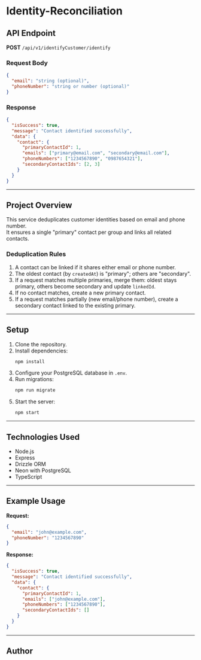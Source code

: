 # Identity-Reconciliation

## API Endpoint

**POST** `/api/v1/identifyCustomer/identify`

### Request Body

```json
{
  "email": "string (optional)",
  "phoneNumber": "string or number (optional)"
}
```

### Response

```json
{
  "isSuccess": true,
  "message": "Contact identified successfully",
  "data": {
    "contact": {
      "primaryContactId": 1,
      "emails": ["primary@email.com", "secondary@email.com"],
      "phoneNumbers": ["1234567890", "0987654321"],
      "secondaryContactIds": [2, 3]
    }
  }
}
```

---

## Project Overview

This service deduplicates customer identities based on email and phone number.  
It ensures a single "primary" contact per group and links all related contacts.

### Deduplication Rules

1. A contact can be linked if it shares either email or phone number.
2. The oldest contact (by `createdAt`) is "primary"; others are "secondary".
3. If a request matches multiple primaries, merge them: oldest stays primary, others become secondary and update `linkedId`.
4. If no contact matches, create a new primary contact.
5. If a request matches partially (new email/phone number), create a secondary contact linked to the existing primary.

---

## Setup

1. Clone the repository.
2. Install dependencies:
   ```bash
   npm install
   ```
3. Configure your PostgreSQL database in `.env`.
4. Run migrations:
   ```bash
   npm run migrate
   ```
5. Start the server:
   ```bash
   npm start
   ```

---

## Technologies Used

- Node.js
- Express
- Drizzle ORM
- Neon with PostgreSQL
- TypeScript

---

## Example Usage

**Request:**
```json
{
  "email": "john@example.com",
  "phoneNumber": "1234567890"
}
```

**Response:**
```json
{
  "isSuccess": true,
  "message": "Contact identified successfully",
  "data": {
    "contact": {
      "primaryContactId": 1,
      "emails": ["john@example.com"],
      "phoneNumbers": ["1234567890"],
      "secondaryContactIds": []
    }
  }
}
```

---

## Author